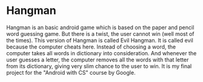 # Hangman
Hangman is an basic android game which is based on the paper and pencil word guessing game. But there is a twist, the user cannot win (well most of the times). This version of Hangman is called Evil Hangman. It is called evil because the computer cheats here. Instead of choosing a word, the computer takes all words in dictionary into consideration. And whenever the user guesses a letter, the computer removes all the words with that letter from its dictionary, giving very slim chance to the user to win.
It is my final project for the "Android with CS" course by Google.
